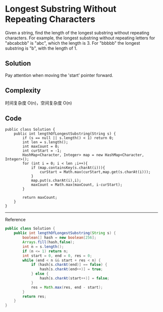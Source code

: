 # Longest Substring Without Repeating Characters

Given a string, find the length of the longest substring without repeating characters. For example, the longest substring without repeating letters for "abcabcbb" is "abc", which the length is 3. For "bbbbb" the longest substring is "b", with the length of 1.

## Solution

Pay attention when moving the 'start' pointer forward.

## Complexity

时间复杂度 O(n)，空间复杂度 O(n)

## Code

```
public class Solution {
    public int lengthOfLongestSubstring(String s) {
        if (s == null || s.length() < 1) return 0;
        int len = s.length();
        int maxCount = 0;
        int curStart = -1;
        HashMap<Character, Integer> map = new HashMap<Character, Integer>();
        for (int i = 0; i < len ;i++){
            if (map.containsKey(s.charAt(i))){
                curStart = Math.max(curStart,map.get(s.charAt(i)));
            }
            map.put(s.charAt(i),i);
            maxCount = Math.max(maxCount, i-curStart);
        }
        
        return maxCount;
    }
}
```

---

Reference

```java
public class Solution {
    public int lengthOfLongestSubstring(String s) {
        boolean[] hash = new boolean[256];
        Arrays.fill(hash,false);
        int n = s.length();
        if (n <= 1) return n;
        int start = 0, end = 0, res = 0;
        while (end < n && start + res < n) {
            if (hash[s.charAt(end)] == false) {
                hash[s.charAt(end++)] = true;
            } else {
                hash[s.charAt(start++)] = false;
            }
            res = Math.max(res, end - start);
        }
        return res;
    }
}
```

